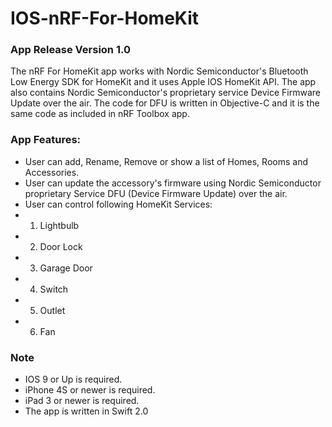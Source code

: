 # IOS-nRF-For-HomeKit
### App Release Version 1.0

The nRF For HomeKit app works with Nordic Semiconductor's Bluetooth Low Energy SDK for HomeKit and it uses Apple IOS HomeKit API. The app also contains Nordic Semiconductor's proprietary service Device Firmware Update over the air. The code for DFU is written in Objective-C and it is the same code as included in nRF Toolbox app.

### App Features:
- User can add, Rename, Remove or show a list of Homes, Rooms and Accessories.
- User can update the accessory's firmware using Nordic Semiconductor proprietary Service DFU (Device Firmware Update) over the air.
- User can control following HomeKit Services:
-   1) Lightbulb
-   2) Door Lock
-   3) Garage Door
-   4) Switch
-   5) Outlet
-   6) Fan


### Note

- IOS 9 or Up is required.
- iPhone 4S or newer is required.
- iPad 3 or newer is required.
- The app is written in Swift 2.0

